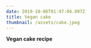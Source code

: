 ```yaml
---
date: 2019-10-06T01:47:04.897Z
title: Vegan cake
thumbnail: /assets/cake.jpeg
---
```

**Vegan cake recipe**
